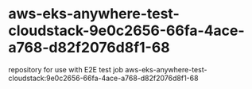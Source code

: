 # aws-eks-anywhere-test-cloudstack-9e0c2656-66fa-4ace-a768-d82f2076d8f1-68
repository for use with E2E test job aws-eks-anywhere-test-cloudstack:9e0c2656-66fa-4ace-a768-d82f2076d8f1-68
